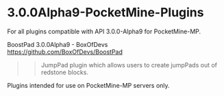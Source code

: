 # 3.0.0Alpha9-PocketMine-Plugins
For all plugins compatible with API 3.0.0-Alpha9 for PocketMine-MP.


BoostPad 3.0.0Alpha9 - BoxOfDevs
https://github.com/BoxOfDevs/BoostPad
>>JumpPad plugin which allows users to create jumpPads out of redstone blocks.


Plugins intended for use on PocketMine-MP servers only.
